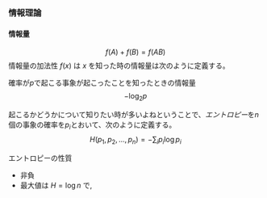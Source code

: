### 情報理論

#### 情報量

$$f(A)+f(B)=f(AB)$$
情報量の加法性
$f(x)$ は $x$ を知った時の情報量は次のように定義する。

確率が$p$で起こる事象が起こったことを知ったときの情報量
$$-\log_2{p}$$

起こるかどうかについて知りたい時が多いよねということで、*エントロピー*を$n$個の事象の確率を$p_i$とおいて、次のように定義する。
$$H(p_1,p_2,...,p_n)=-\sum_{i}{p_i\log{p_i}}$$

エントロピーの性質

* 非負
* 最大値は $H=\log{n}$ で, 
<!--stackedit_data:
eyJoaXN0b3J5IjpbLTMwMTE3MDgwOSwtMzI3NjQwNjU3XX0=
-->